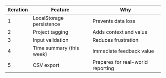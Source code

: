 | Iteration | Feature                  | Why                               |
| --------- | ------------------------ | --------------------------------- |
| 1         | LocalStorage persistence | Prevents data loss                |
| 2         | Project tagging          | Adds context and value            |
| 3         | Input validation         | Reduces frustration               |
| 4         | Time summary (this week) | Immediate feedback value          |
| 5         | CSV export               | Prepares for real-world reporting |

